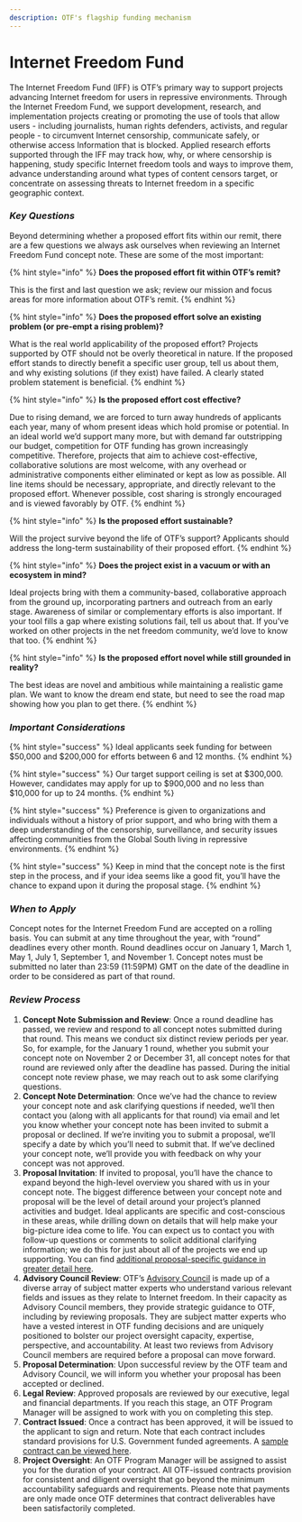 ```yaml
---
description: OTF's flagship funding mechanism
---
```


# Internet Freedom Fund

The Internet Freedom Fund \(IFF\) is OTF’s primary way to support projects advancing Internet freedom for users in repressive environments. Through the Internet Freedom Fund, we support development, research, and implementation projects creating or promoting the use of tools that allow users - including journalists, human rights defenders, activists, and regular people - to circumvent Internet censorship, communicate safely, or otherwise access Information that is blocked. Applied research efforts supported through the IFF may track how, why, or where censorship is happening, study specific Internet freedom tools and ways to improve them, advance understanding around what types of content censors target, or concentrate on assessing threats to Internet freedom in a specific geographic context.

### _Key Questions_

Beyond determining whether a proposed effort fits within our remit, there are a few questions we always ask ourselves when reviewing an Internet Freedom Fund concept note. These are some of the most important:

{% hint style="info" %}
**Does the proposed effort fit within OTF’s remit?**

This is the first and last question we ask; review our mission and focus areas for more information about OTF’s remit.
{% endhint %}

{% hint style="info" %}
**Does the proposed effort solve an existing problem \(or pre-empt a rising problem\)?**

What is the real world applicability of the proposed effort? Projects supported by OTF should not be overly theoretical in nature. If the proposed effort stands to directly benefit a specific user group, tell us about them, and why existing solutions \(if they exist\) have failed. A clearly stated problem statement is beneficial.
{% endhint %}

{% hint style="info" %}
**Is the proposed effort cost effective?**

Due to rising demand, we are forced to turn away hundreds of applicants each year, many of whom present ideas which hold promise or potential. In an ideal world we’d support many more, but with demand far outstripping our budget, competition for OTF funding has grown increasingly competitive. Therefore, projects that aim to achieve cost-effective, collaborative solutions are most welcome, with any overhead or administrative components either eliminated or kept as low as possible. All line items should be necessary, appropriate, and directly relevant to the proposed effort. Whenever possible, cost sharing is strongly encouraged and is viewed favorably by OTF.
{% endhint %}

{% hint style="info" %}
**Is the proposed effort sustainable?**

Will the project survive beyond the life of OTF’s support? Applicants should address the long-term sustainability of their proposed effort.
{% endhint %}

{% hint style="info" %}
**Does the project exist in a vacuum or with an ecosystem in mind?**

Ideal projects bring with them a community-based, collaborative approach from the ground up, incorporating partners and outreach from an early stage. Awareness of similar or complementary efforts is also important. If your tool fills a gap where existing solutions fail, tell us about that. If you’ve worked on other projects in the net freedom community, we’d love to know that too.
{% endhint %}

{% hint style="info" %}
**Is the proposed effort novel while still grounded in reality?**

The best ideas are novel and ambitious while maintaining a realistic game plan. We want to know the dream end state, but need to see the road map showing how you plan to get there.
{% endhint %}

### _Important Considerations_

{% hint style="success" %}
Ideal applicants seek funding for between $50,000 and $200,000 for efforts between 6 and 12 months.
{% endhint %}

{% hint style="success" %}
Our target support ceiling is set at $300,000. However, candidates may apply for up to $900,000 and no less than $10,000 for up to 24 months.
{% endhint %}

{% hint style="success" %}
Preference is given to organizations and individuals without a history of prior support, and who bring with them a deep understanding of the censorship, surveillance, and security issues affecting communities from the Global South living in repressive environments.
{% endhint %}

{% hint style="success" %}
Keep in mind that the concept note is the first step in the process, and if your idea seems like a good fit, you’ll have the chance to expand upon it during the proposal stage.
{% endhint %}

### _When to Apply_

Concept notes for the Internet Freedom Fund are accepted on a rolling basis. You can submit at any time throughout the year, with “round” deadlines every other month. Round deadlines occur on January 1, March 1, May 1, July 1, September 1, and November 1. Concept notes must be submitted no later than 23:59 \(11:59PM\) GMT on the date of the deadline in order to be considered as part of that round.

### _Review Process_

1. **Concept Note Submission and Review**: Once a round deadline has passed, we review and respond to all concept notes submitted during that round. This means we conduct six distinct review periods per year. So, for example, for the January 1 round, whether you submit your concept note on November 2 or December 31, all concept notes for that round are reviewed only after the deadline has passed. During the initial concept note review phase, we may reach out to ask some clarifying questions. 
2. **Concept Note Determination**: Once we’ve had the chance to review your concept note and ask clarifying questions if needed, we’ll then contact you \(along with all applicants for that round\) via email and let you know whether your concept note has been invited to submit a proposal or declined. If we’re inviting you to submit a proposal, we’ll specify a date by which you’ll need to submit that. If we’ve declined your concept note, we’ll provide you with feedback on why your concept was not approved. 
3. **Proposal Invitation**: If invited to proposal, you’ll have the chance to expand beyond the high-level overview you shared with us in your concept note. The biggest difference between your concept note and proposal will be the level of detail around your project’s planned activities and budget. Ideal applicants are specific and cost-conscious in these areas, while drilling down on details that will help make your big-picture idea come to life. You can expect us to contact you with follow-up questions or comments to solicit additional clarifying information; we do this for just about all of the projects we end up supporting. You can find [additional proposal-specific guidance in greater detail here](../appendix-ii-proposal-guide.md). 
4. **Advisory Council Review**: OTF’s [Advisory Council](https://www.opentech.fund/about/people/advisory-council) is made up of a diverse array of subject matter experts who understand various relevant fields and issues as they relate to Internet freedom. In their capacity as Advisory Council members, they provide strategic guidance to OTF, including by reviewing proposals. They are subject matter experts who have a vested interest in OTF funding decisions and are uniquely positioned to bolster our project oversight capacity, expertise, perspective, and accountability. At least two reviews from Advisory Council members are required before a proposal can move forward. 
5. **Proposal Determination**: Upon successful review by the OTF team and Advisory Council, we will inform you whether your proposal has been accepted or declined. 
6. **Legal Review**: Approved proposals are reviewed by our executive, legal and financial departments. If you reach this stage, an OTF Program Manager will be assigned to work with you on completing this step. 
7. **Contract Issued**: Once a contract has been approved, it will be issued to the applicant to sign and return. Note that each contract includes standard provisions for U.S. Government funded agreements. A [sample contract can be viewed here](https://guide.opentech.fund/general-funding-guidelines#contract-templates-and-usg-provisions). 
8. **Project Oversight**: An OTF Program Manager will be assigned to assist you for the duration of your contract. All OTF-issued contracts provision for consistent and diligent oversight that go beyond the minimum accountability safeguards and requirements. Please note that payments are only made once OTF determines that contract deliverables have been satisfactorily completed.

